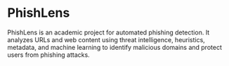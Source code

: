 # PhishLens
PhishLens is an academic project for automated phishing detection. It analyzes URLs and web content using threat intelligence, heuristics, metadata, and machine learning to identify malicious domains and protect users from phishing attacks.

